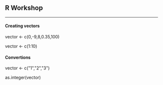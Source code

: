 ## R Workshop
----------------

#### Creating vectors
vector <- c(0,-9,8,0.35,100)

vector <- c(1:10)

#### Convertions

vector <- c("1","2","3")

as.integer(vector)

